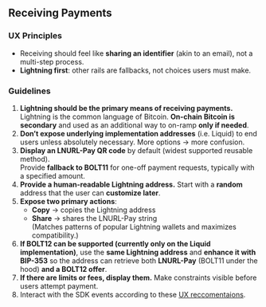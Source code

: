 ## Receiving Payments
### UX Principles
- Receiving should feel like **sharing an identifier** (akin to an email), not a multi-step process.
- **Lightning first**: other rails are fallbacks, not choices users must make.
  
### Guidelines
1. **Lightning should be the primary means of receiving payments.** Lightning is the common language of Bitcoin. **On-chain Bitcoin is secondary** and used as an additional way to on-ramp **only if needed**.
2. **Don’t expose underlying implementation addresses** (i.e. Liquid) to end users unless absolutely necessary. More options → more confusion.
3. **Display an LNURL-Pay QR code** by default (widest supported reusable method).  
   Provide **fallback to BOLT11** for one-off payment requests, typically with a specified amount.
4. **Provide a human-readable Lightning address.** Start with a **random** address that the user can **customize later**.
5. **Expose two primary actions**:  
   - **Copy** → copies the Lightning address  
   - **Share** → shares the LNURL-Pay string  
   (Matches patterns of popular Lightning wallets and maximizes compatibility.)
6. **If BOLT12 can be supported (currently only on the Liquid implementation)**, use the **same Lightning address** and **enhance it with BIP-353** so the address can retrieve both **LNURL-Pay** (BOLT11 under the hood) **and a BOLT12 offer**.
7. **If there are limits or fees, display them.** Make constraints visible before users attempt payment.
8. Interact with the SDK events according to these [UX reccomentaions](https://sdk-doc-liquid.breez.technology/guide/receive_payment.html#lightning-1).
